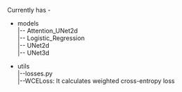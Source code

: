 Currently has - 

* models <br>
  |-- Attention_UNet2d <br>
  |-- Logistic_Regression <br>
  |-- UNet2d <br>
  |-- UNet3d <br>
  
* utils <br>
  |--losses.py <br>
      |--WCELoss: It calculates weighted cross-entropy loss <br>
      
      
  

